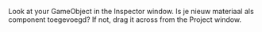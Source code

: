 Look at your GameObject in the Inspector window. Is je nieuw materiaal als component toegevoegd? If not, drag it across from the Project window. 

